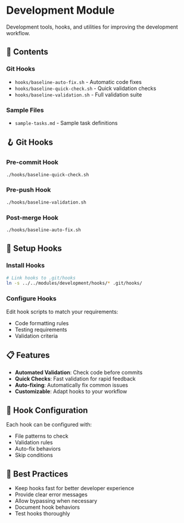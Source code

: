 # Development Module

Development tools, hooks, and utilities for improving the development workflow.

## 📁 Contents

### Git Hooks
- `hooks/baseline-auto-fix.sh` - Automatic code fixes
- `hooks/baseline-quick-check.sh` - Quick validation checks
- `hooks/baseline-validation.sh` - Full validation suite

### Sample Files
- `sample-tasks.md` - Sample task definitions

## 🪝 Git Hooks

### Pre-commit Hook
```bash
./hooks/baseline-quick-check.sh
```

### Pre-push Hook
```bash
./hooks/baseline-validation.sh
```

### Post-merge Hook
```bash
./hooks/baseline-auto-fix.sh
```

## 🚀 Setup Hooks

### Install Hooks
```bash
# Link hooks to .git/hooks
ln -s ../../modules/development/hooks/* .git/hooks/
```

### Configure Hooks
Edit hook scripts to match your requirements:
- Code formatting rules
- Testing requirements
- Validation criteria

## 📋 Features

- **Automated Validation**: Check code before commits
- **Quick Checks**: Fast validation for rapid feedback
- **Auto-fixing**: Automatically fix common issues
- **Customizable**: Adapt hooks to your workflow

## 🔧 Hook Configuration

Each hook can be configured with:
- File patterns to check
- Validation rules
- Auto-fix behaviors
- Skip conditions

## 📝 Best Practices

- Keep hooks fast for better developer experience
- Provide clear error messages
- Allow bypassing when necessary
- Document hook behaviors
- Test hooks thoroughly
